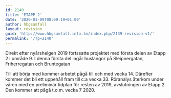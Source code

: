 ```yaml
---
id: 2140
title: 'ETAPP 2'
date: '2020-01-09T08:09:19+01:00'
author: hbgsamfall
layout: revision
guid: 'http://www.hbgsamfall.info.tm/index.php/2139-revision-v1/'
permalink: '/?p=2140'
---
```


Direkt efter nyårshelgen 2019 fortssatte projektet med första delen av Etapp 2 i område 9. I denna första del ingår huslängor på Sleipnergatan, Friherregatan och Bruntegatan

Till att börja med kommer arbetet pågå till och med vecka 14. Därefter kommer det bli ett uppehåll fram till c:a vecka 33. Röranalys återkom under våren med en preliminär tidplan för resten av 2019, avslutningen av Etapp 2. Den kommer att pågå t.o.m. vecka 7 2020.